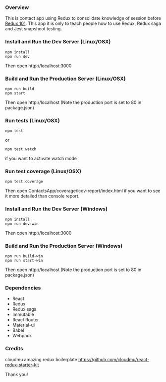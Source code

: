 ### Overview
This is contact app using Redux to consolidate knowledge of session before [Redux 101](https://github.com/JonatanGarciaClavo/redux101).
This app it is only to teach people how to use Redux, Redux saga and Jest snapshoot testing.

### Install and Run the Dev Server (Linux/OSX)

```
npm install
npm run dev
```
Then open http://localhost:3000

### Build and Run the Production Server (Linux/OSX)

```
npm run build
npm start
```
Then open http://localhost
(Note the production port is set to 80 in package.json)

### Run tests (Linux/OSX)

```
npm test
```
or
```
npm test:watch
```
if you want to activate watch mode

### Run test coverage (Linux/OSX)

```
npm test:coverage
```
Then open ContactsApp/coverage/lcov-report/index.html if you want to see it more detailed than console report.

### Install and Run the Dev Server (Windows)

```
npm install
npm run dev-win
```
Then open http://localhost:3000

### Build and Run the Production Server (Windows)

```
npm run build-win
npm run start-win
```
Then open http://localhost
(Note the production port is set to 80 in package.json)


### Dependencies

* React
* Redux
* Redux saga
* Immutable
* React Router
* Material-ui
* Babel
* Webpack

### Credits

cloudmu amazing redux boilerplate https://github.com/cloudmu/react-redux-starter-kit

Thank you!
